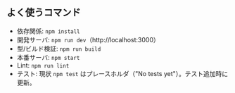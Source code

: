 ## よく使うコマンド
- 依存関係: `npm install`
- 開発サーバ: `npm run dev`（http://localhost:3000）
- 型/ビルド検証: `npm run build`
- 本番サーバ: `npm start`
- Lint: `npm run lint`
- テスト: 現状 `npm test` はプレースホルダ（"No tests yet"）。テスト追加時に更新。
